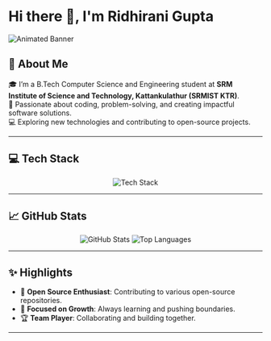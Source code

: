# Hi there 👋, I'm Ridhirani Gupta

![Animated Banner](https://user-images.githubusercontent.com/12345678/animated-banner.gif)

## 🚀 About Me
🎓 I’m a B.Tech Computer Science and Engineering student at **SRM Institute of Science and Technology, Kattankulathur (SRMIST KTR)**.  
🌟 Passionate about coding, problem-solving, and creating impactful software solutions.  
💻 Exploring new technologies and contributing to open-source projects.  

---

## 💻 Tech Stack
<p align="center">
  <img src="https://skillicons.dev/icons?i=python,java,javascript,cpp,html,css,git,linux" alt="Tech Stack" />
</p>

---

## 📈 GitHub Stats
<div align="center">
  <img src="https://github-readme-stats.vercel.app/api?username=ridhiranigupta&show_icons=true&theme=radical" alt="GitHub Stats" />
  <img src="https://github-readme-stats.vercel.app/api/top-langs/?username=ridhiranigupta&layout=compact&theme=radical" alt="Top Languages" />
</div>

---


## ✨ Highlights
- 🌟 **Open Source Enthusiast**: Contributing to various open-source repositories.
- 🎯 **Focused on Growth**: Always learning and pushing boundaries.
- 🏆 **Team Player**: Collaborating and building together.

---

